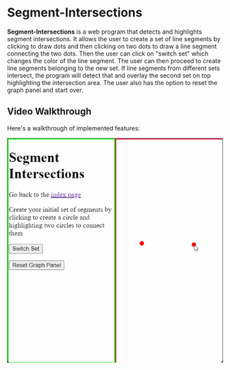 # Segment-Intersections

**Segment-Intersections** is a web program that detects and highlights segment intersections. It allows the user to create a set of line segments by clicking to draw dots and then clicking on two dots to draw a line segment connecting the two dots. Then the user can click on "switch set" which changes the color of the line segment. The user can then proceed to create line segments belonging to the new set. If line segments from different sets intersect, the program will detect that and overlay the second set on top highlighting the intersection area. The user also has the option to reset the graph panel and start over. 

## Video Walkthrough

Here's a walkthrough of implemented features:

<img src='segment intersections walkthrough.gif' title='Video Walkthrough' width='' alt='Video Walkthrough' />
